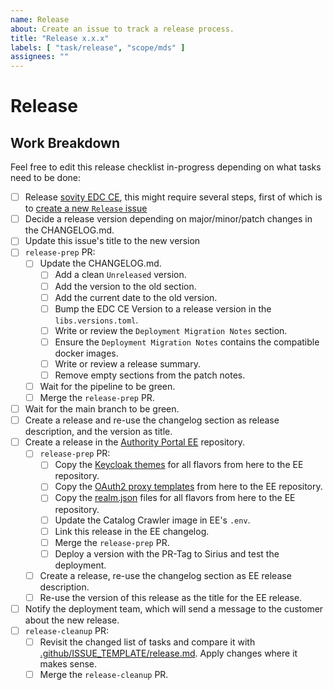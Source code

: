 ```yaml
---
name: Release
about: Create an issue to track a release process.
title: "Release x.x.x"
labels: [ "task/release", "scope/mds" ]
assignees: ""
---
```


# Release

## Work Breakdown

Feel free to edit this release checklist in-progress depending on what tasks need to be done:

- [ ] Release [sovity EDC CE](https://github.com/sovity/edc-ce), this might require several steps, first of which is
  to [create a new `Release` issue](https://github.com/sovity/edc-ce/issues/new/choose)
- [ ] Decide a release version depending on major/minor/patch changes in the CHANGELOG.md.
- [ ] Update this issue's title to the new version
- [ ] `release-prep` PR:
    - [ ] Update the CHANGELOG.md.
        - [ ] Add a clean `Unreleased` version.
        - [ ] Add the version to the old section.
        - [ ] Add the current date to the old version.
        - [ ] Bump the EDC CE Version to a release version in the `libs.versions.toml`.
        - [ ] Write or review the `Deployment Migration Notes` section.
        - [ ] Ensure the `Deployment Migration Notes` contains the compatible docker images.
        - [ ] Write or review a release summary.
        - [ ] Remove empty sections from the patch notes.
    - [ ] Wait for the pipeline to be green.
    - [ ] Merge the `release-prep` PR.
- [ ] Wait for the main branch to be green.
- [ ] Create a release and re-use the changelog section as release description, and the version as title.
- [ ] Create a release in the [Authority Portal EE](https://github.com/sovity/authority-portal-ee) repository.
    - [ ] `release-prep` PR:
        - [ ] Copy the [Keycloak themes](https://github.com/sovity/authority-portal/tree/main/authority-portal-keycloak) for all flavors
          from here to the EE repository.
        - [ ] Copy
          the [OAuth2 proxy templates](https://github.com/sovity/authority-portal/tree/main/authority-portal-oauth2-proxy)
          from here to the EE repository.
        - [ ] Copy
          the [realm.json](https://github.com/sovity/authority-portal/blob/main/authority-portal-backend/authority-portal-quarkus/src/main/resources/realm.json) files for all flavors
          from here to the EE repository.
        - [ ] Update the Catalog Crawler image in EE's `.env`.
        - [ ] Link this release in the EE changelog.
        - [ ] Merge the `release-prep` PR.
        - [ ] Deploy a version with the PR-Tag to Sirius and test the deployment.
    - [ ] Create a release, re-use the changelog section as EE release description.
    - [ ] Re-use the version of this release as the title for the EE release.
- [ ] Notify the deployment team, which will send a message to the customer about the new release.
- [ ] `release-cleanup` PR:
    - [ ] Revisit the changed list of tasks and compare it
      with [.github/ISSUE_TEMPLATE/release.md](https://github.com/sovity/authority-portal/blob/main/.github/ISSUE_TEMPLATE/release.md).
      Apply changes where it makes sense.
    - [ ] Merge the `release-cleanup` PR.